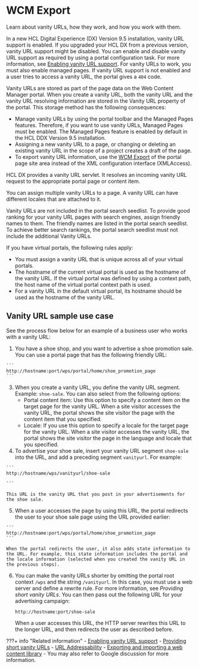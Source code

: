 # WCM Export

Learn about vanity URLs, how they work, and how you work with them.

In a new HCL Digital Experience (DX) Version 9.5 installation, vanity URL support is enabled. If you upgraded your HCL DX from a previous version, vanity URL support might be disabled. You can enable and disable vanity URL support as required by using a portal configuration task. For more information, see [Enabling vanity URL support](../vanity_url/adm_vanity_url/van_url_cfgtsk_enable_vus.md). For vanity URLs to work, you must also enable managed pages. If vanity URL support is not enabled and a user tries to access a vanity URL, the portal gives a `404` code.

Vanity URLs are stored as part of the page data on the Web Content Manager portal. When you create a vanity URL, both the vanity URL and the vanity URL resolving information are stored in the Vanity URL property of the portal. This storage method has the following consequences:

-   Manage vanity URLs by using the portal toolbar and the Managed Pages features. Therefore, if you want to use vanity URLs, Managed Pages must be enabled. The Managed Pages feature is enabled by default in the HCL DDX Version 9.5 installation. 
-   Assigning a new vanity URL to a page, or changing or deleting an existing vanity URL in the scope of a project creates a draft of the page.
-   To export vanity URL information, use the [WCM Export](../../../manage_content/wcm_configuration/wcm_adm_tools/wcmlibrary_export/wcm_config_wcmlibrary_export.md) of the portal page site area instead of the XML configuration interface (XMLAccess).

HCL DX provides a vanity URL servlet. It resolves an incoming vanity URL request to the appropriate portal page or content item.

You can assign multiple vanity URLs to a page. A vanity URL can have different locales that are attached to it.

Vanity URLs are not included in the portal search seedlist. To provide good ranking for your vanity URL pages with search engines, assign friendly names to them. The friendly names are listed in the portal search seedlist. To achieve better search rankings, the portal search seedlist must not include the additional Vanity URLs.

If you have virtual portals, the following rules apply:

-   You must assign a vanity URL that is unique across all of your virtual portals.
-   The hostname of the current virtual portal is used as the hostname of the vanity URL. If the virtual portal was defined by using a context path, the host name of the virtual portal context path is used.
-   For a vanity URL in the default virtual portal, its hostname should be used as the hostname of the vanity URL.

## Vanity URL sample use case

See the process flow below for an example of a business user who works with a vanity URL:

1.   You have a shoe shop, and you want to advertise a shoe promotion sale. You can use a portal page that has the following friendly URL:

    ```
    http://hostname:port/wps/portal/home/shoe_promotion_page
    ```

3.  When you create a vanity URL, you define the vanity URL segment. Example: `shoe-sale`. You can also select from the following options:
    -   Portal content item: Use this option to specify a content item on the target page for the vanity URL. When a site visitor accesses the vanity URL, the portal shows the site visitor the page with the content item that you specified.
    -   Locale: If you use this option to specify a locale for the target page for the vanity URL. When a site visitor accesses the vanity URL, the portal shows the site visitor the page in the language and locale that you specified.
4.   To advertise your shoe sale, insert your vanity URL segment `shoe-sale` into the URL, and add a preceding segment `vanityurl`. For example:

    ```
    http://hostname/wps/vanityurl/shoe-sale
    
    ```

    This URL is the vanity URL that you post in your advertisements for the shoe sale.

5.   When a user accesses the page by using this URL, the portal redirects the user to your shoe sale page using the URL provided earlier:

    ```
    http://hostname:port/wps/portal/home/shoe_promotion_page
    ```

    When the portal redirects the user, it also adds state information to the URL. For example, this state information includes the portal and the locale information (selected when you created the vanity URL in the previous steps).

6.  You can make the vanity URLs shorter by omitting the portal root context `/wps` and the string `/vanityurl`. In this case, you must use a web server and define a rewrite rule. For more information, see *Providing short vanity URLs*. You can then pass out the following URL for your advertising campaign:

    ```
    http://hostname:port/shoe-sale
    ```

    When a user accesses this URL, the HTTP server rewrites this URL to the longer URL, and then redirects the user as described before.



???+ info "Related information"
    - [Enabling vanity URL support](../vanity_url/adm_vanity_url/van_url_cfgtsk_enable_vus.md)
    - [Providing short vanity URLs](../vanity_url/adm_vanity_url/van_url_short.md)
    - [URL Addressability](../../../build_sites/create_sites/url_addressing/index.md)
    - [Exporting and importing a web content library](../../../manage_content/wcm_configuration/wcm_adm_tools/wcmlibrary_export/wcm_config_wcmlibrary_export.md)
    - You may also refer to Google discussion for more information.

